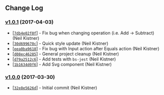 ## Change Log

### [v1.0.1](https://github.com/wyze/reason-calculator/releases/tag/v1.0.1) (2017-04-03)

* [[`7db4e02f0f`](https://github.com/wyze/reason-calculator/commit/7db4e02f0f)] - Fix bug when changing operation (i.e. Add -\> Subtract) (Neil Kistner)
* [[`30d699670c`](https://github.com/wyze/reason-calculator/commit/30d699670c)] - Quick style update (Neil Kistner)
* [[`eea0ba9618`](https://github.com/wyze/reason-calculator/commit/eea0ba9618)] - Fix bug with Input action after Equals action (Neil Kistner)
* [[`d08ec46285`](https://github.com/wyze/reason-calculator/commit/d08ec46285)] - General project cleanup (Neil Kistner)
* [[`d79a2512c6`](https://github.com/wyze/reason-calculator/commit/d79a2512c6)] - Add tests with `bs-jest` (Neil Kistner)
* [[`1b1634d0f6`](https://github.com/wyze/reason-calculator/commit/1b1634d0f6)] - Add Svg component (Neil Kistner)

### [v1.0.0](https://github.com/wyze/reason-calculator/releases/tag/v1.0.0) (2017-03-30)

* [[`32e8e5626d`](https://github.com/wyze/reason-calculator/commit/32e8e5626d)] - Initial commit (Neil Kistner)

